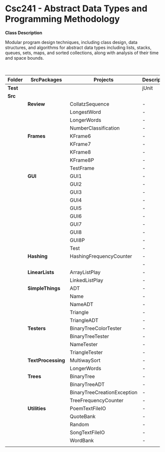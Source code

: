# Csc241 - Abstract Data Types and Programming Methodology

**Class Description**

Modular program design techniques, including class design, data structures, and algorithms for abstract data types including lists, stacks, queues, sets, maps, and sorted collections, along with analysis of their time and space bounds.

 <br/>

<!-- List Projects for class -->
|**Folder**|**SrcPackages**|**Projects**|**Description**|
|------|------|-----|-----|
|**Test**|||jUnit|
|**Src**||||
||**Review**|CollatzSequence|-|
||          |LongestWord|-|
||          |LongerWords|-|
||          |NumberClassification|-|
||**Frames**|KFrame6|-|
||          |KFrame7|-|
||          |KFrame8|-|
||          |KFrame8P|-|
||          |TestFrame|-|
||**GUI**|GUI1|-|
||       |GUI2|-|
||       |GUI3|-|
||       |GUI4|-|
||       |GUI5|-|
||       |GUI6|-|
||       |GUI7|-|
||       |GUI8|-|
||       |GUI8P|-|
||       |Test|-|
||**Hashing**|HashingFrequencyCounter|-|
||           ||-|
||**LinearLists**|ArrayListPlay|-|
||               |LinkedListPlay|-|
||**SimpleThings**|ADT|-|
||                |Name|-|
||                |NameADT|-|
||                |Triangle|-|
||                |TriangleADT|-|
||**Testers**|BinaryTreeColorTester|-|
||           |BinaryTreeTester|-|
||           |NameTester|-|
||           |TriangleTester|-|
||**TextProcessing**|MultiwaySort|-|
||                  |LongerWords|-|
||**Trees**|BinaryTree|-|
||         |BinaryTreeADT|-|
||         |BinaryTreeCreationException|-|
||         |TreeFrequencyCounter|-|
||**Utilities**|PoemTextFileIO|-|
||             |QuoteBank|-|
||             |Random|-|
||             |SongTextFileIO|-|
||             |WordBank|-|
||             |          |                  |

<br/>

 
